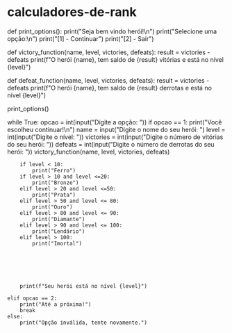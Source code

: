 # calculadores-de-rank
def print_options():
    print("Seja bem vindo herói!\n")
    print("Selecione uma opção:\n")
    print("[1] - Continuar")
    print("[2] - Sair")

def victory_function(name, level, victories, defeats):
    result = victories - defeats
    print(f"O herói {name}, tem saldo de {result} vitórias e está no nível {level}")

def defeat_function(name, level, victories, defeats):
    result = victories - defeats
    print(f"O herói {name}, tem saldo de {result} derrotas e está no nível {level}")

print_options()

while True:
    opcao = int(input("Digite a opção: "))
    if opcao == 1:
        print("Você escolheu continuar!\n")
        name = input("Digite o nome do seu herói: ")
        level = int(input("Digite o nível: "))
        victories = int(input("Digite o número de vitórias do seu herói: "))
        defeats = int(input("Digite o número de derrotas do seu herói: "))
        victory_function(name, level, victories, defeats)

        
        if level < 10:
            print("Ferro")
        if level > 10 and level <=20:
            print("Bronze")
        elif level > 20 and level <=50:
            print("Prata")
        elif level > 50 and level <= 80:
            print("Ouro")
        elif level > 80 and level <= 90:
            print("Diamante")
        elif level > 90 and level <= 100:
            print("Lendário")
        elif level > 100:
            print("Imortal")
            
            
        

    

        print(f"Seu herói está no nível {level}")

    elif opcao == 2:
        print("Até a próxima!")
        break
    else:
        print("Opção inválida, tente novamente.")
